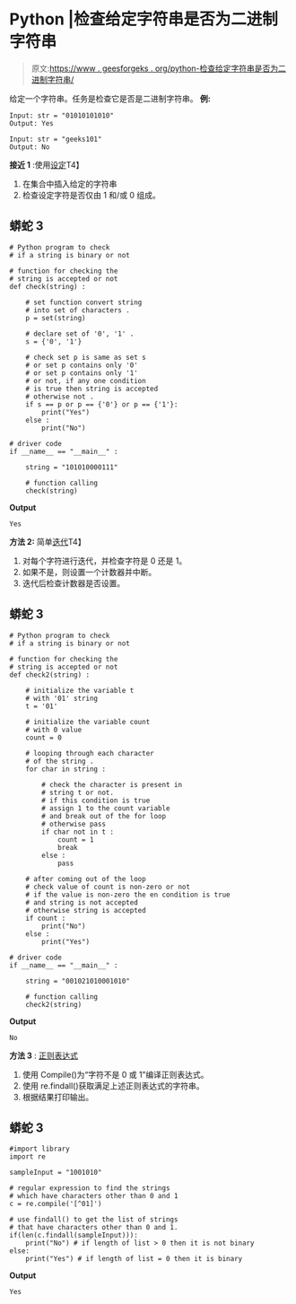 # Python |检查给定字符串是否为二进制字符串

> 原文:[https://www . geesforgeks . org/python-检查给定字符串是否为二进制字符串/](https://www.geeksforgeeks.org/python-check-if-a-given-string-is-binary-string-or-not/)

给定一个字符串。任务是检查它是否是二进制字符串。
**例:**

```
Input: str = "01010101010"
Output: Yes

Input: str = "geeks101"
Output: No
```

**接近 1** :使用[设定](https://www.geeksforgeeks.org/sets-in-python/)T4】

1.  在集合中插入给定的字符串
2.  检查设定字符是否仅由 1 和/或 0 组成。

## 蟒蛇 3

```
# Python program to check
# if a string is binary or not

# function for checking the
# string is accepted or not
def check(string) :

    # set function convert string
    # into set of characters .
    p = set(string)

    # declare set of '0', '1' .
    s = {'0', '1'}

    # check set p is same as set s
    # or set p contains only '0'
    # or set p contains only '1'
    # or not, if any one condition
    # is true then string is accepted
    # otherwise not .
    if s == p or p == {'0'} or p == {'1'}:
        print("Yes")
    else :
        print("No")

# driver code
if __name__ == "__main__" :

    string = "101010000111"

    # function calling
    check(string)
```

**Output**

```
Yes
```

**方法 2:** 简单[迭代](https://www.geeksforgeeks.org/using-iterations-in-python-effectively/)T4】

1.  对每个字符进行迭代，并检查字符是 0 还是 1。
2.  如果不是，则设置一个计数器并中断。
3.  迭代后检查计数器是否设置。

## 蟒蛇 3

```
# Python program to check
# if a string is binary or not

# function for checking the
# string is accepted or not
def check2(string) :

    # initialize the variable t
    # with '01' string
    t = '01'

    # initialize the variable count
    # with 0 value
    count = 0

    # looping through each character
    # of the string .
    for char in string :

        # check the character is present in
        # string t or not.
        # if this condition is true
        # assign 1 to the count variable
        # and break out of the for loop
        # otherwise pass
        if char not in t :
            count = 1
            break
        else :
            pass

    # after coming out of the loop
    # check value of count is non-zero or not
    # if the value is non-zero the en condition is true
    # and string is not accepted
    # otherwise string is accepted
    if count :
        print("No")
    else :
        print("Yes")

# driver code
if __name__ == "__main__" :

    string = "001021010001010"

    # function calling
    check2(string)
```

**Output**

```
No
```

**方法 3** : [正则表达式](https://www.geeksforgeeks.org/regular-expression-python-examples-set-1/)

1.  使用 Compile()为“字符不是 0 或 1”编译正则表达式。
2.  使用 re.findall()获取满足上述正则表达式的字符串。
3.  根据结果打印输出。

## 蟒蛇 3

```
#import library
import re

sampleInput = "1001010"

# regular expression to find the strings
# which have characters other than 0 and 1
c = re.compile('[^01]')

# use findall() to get the list of strings
# that have characters other than 0 and 1.
if(len(c.findall(sampleInput))):
    print("No") # if length of list > 0 then it is not binary
else:
    print("Yes") # if length of list = 0 then it is binary
```

**Output**

```
Yes
```